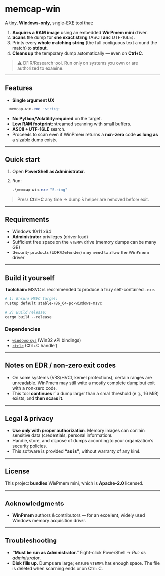 # memcap-win

A tiny, **Windows-only**, single-EXE tool that:

1. **Acquires a RAM image** using an embedded **WinPmem mini** driver.
2. **Scans** the dump for **one exact string** (ASCII **and** UTF-16LE).
3. Prints every **whole matching string** (the full contiguous text around the match) to **stdout**.
4. **Cleans up** the temporary dump automatically — even on **Ctrl+C**.

> ⚠️ DFIR/Research tool. Run only on systems you own or are authorized to examine.

---

## Features

- **Single argument UX**:  
```powershell
  memcap-win.exe "String"
```

* **No Python/Volatility required** on the target.
* **Low RAM footprint**: streamed scanning with small buffers.
* **ASCII + UTF-16LE** search.
* Proceeds to scan even if WinPmem returns a **non-zero** code **as long as** a sizable dump exists.

---

## Quick start

1. Open **PowerShell as Administrator**.
2. Run:

   ```powershell
   .\memcap-win.exe "String"
    ```

> Press **Ctrl+C** any time → dump & helper are removed before exit.

---

## Requirements

* Windows 10/11 x64
* **Administrator** privileges (driver load)
* Sufficient free space on the `%TEMP%` drive (memory dumps can be many GB)
* Security products (EDR/Defender) may need to allow the WinPmem driver

---

## Build it yourself

**Toolchain:** MSVC is recommended to produce a truly self-contained `.exe`.

```powershell
# 1) Ensure MSVC target:
rustup default stable-x86_64-pc-windows-msvc

# 2) Build release:
cargo build --release
```

### Dependencies

* [`windows-sys`](https://crates.io/crates/windows-sys) (Win32 API bindings)
* [`ctrlc`](https://crates.io/crates/ctrlc) (Ctrl+C handler)

---

## Notes on EDR / non-zero exit codes

* On some systems (VBS/HVCI, kernel protections), certain ranges are unreadable. WinPmem may still write a mostly complete dump but exit with a non-zero code.
* This tool **continues** if a dump larger than a small threshold (e.g., 16 MiB) exists, and **then scans it**.

---

## Legal & privacy

* **Use only with proper authorization**. Memory images can contain sensitive data (credentials, personal information).
* Handle, store, and dispose of dumps according to your organization’s security policies.
* This software is provided **“as is”**, without warranty of any kind.

---

## License

This project **bundles** WinPmem mini, which is **Apache-2.0** licensed.

---

## Acknowledgments

* **WinPmem** authors & contributors — for an excellent, widely used Windows memory acquisition driver.

---

## Troubleshooting

* **“Must be run as Administrator.”**
  Right-click PowerShell → *Run as administrator*.
* **Disk fills up.**
  Dumps are large; ensure `%TEMP%` has enough space. The file is deleted when scanning ends or on Ctrl+C.